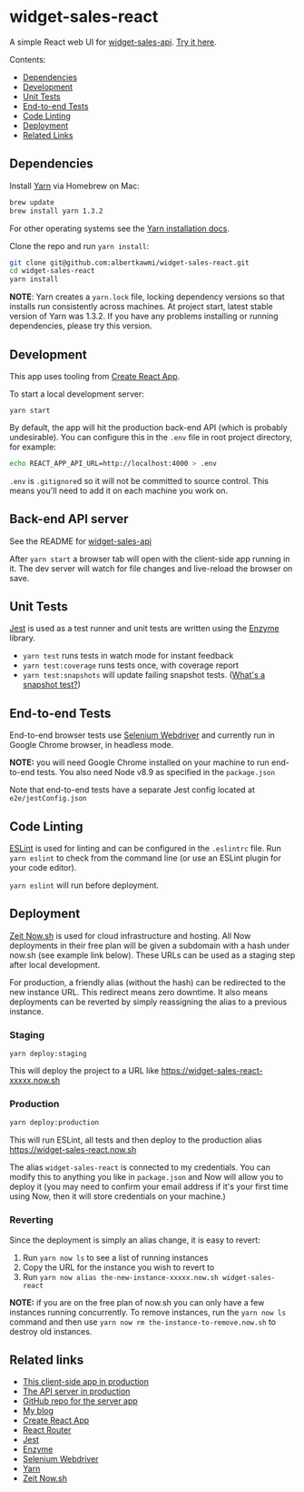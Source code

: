 # widget-sales-react
A simple React web UI for [widget-sales-api](https://github.com/albertkawmi/widget-sales-api). [Try it here](https://widget-sales-react.now.sh/).

Contents:
- [Dependencies](#dependencies)
- [Development](#development)
- [Unit Tests](#unit-tests)
- [End-to-end Tests](#end-to-end-tests)
- [Code Linting](#code-linting)
- [Deployment](#deployment)
- [Related Links](#related-links)

## Dependencies

Install [Yarn](https://yarnpkg.com/en/) via Homebrew on Mac:
```bash
brew update
brew install yarn 1.3.2
```
For other operating systems see the [Yarn installation docs](https://yarnpkg.com/lang/en/docs/install/#windows-tab).

Clone the repo and run `yarn install`:

```bash
git clone git@github.com:albertkawmi/widget-sales-react.git
cd widget-sales-react
yarn install
```

__NOTE__: Yarn creates a `yarn.lock` file, locking dependency versions so that installs run consistently across machines. At project start, latest stable version of Yarn was 1.3.2. If you have any problems installing or running dependencies, please try this version.

## Development
This app uses tooling from [Create React App](https://github.com/facebookincubator/create-react-app).

To start a local development server:
```
yarn start
```
By default, the app will hit the production back-end API (which is probably undesirable). You can configure this in the `.env` file in root project directory, for example:
```bash
echo REACT_APP_API_URL=http://localhost:4000 > .env
```
`.env` is `.gitignore`d so it will not be committed to source control. This  means you'll need to add it on each machine you work on.

## Back-end API server
See the README for [widget-sales-api](https://github.com/albertkawmi/widget-sales-api#widget-sales-api)

After `yarn start` a browser tab will open with the client-side app running in it. The dev server will watch for file changes and live-reload the browser on save.

## Unit Tests
[Jest](https://facebook.github.io/jest/) is used as a test runner and unit tests are written using the [Enzyme](https://github.com/airbnb/enzyme) library.

* `yarn test` runs tests in watch mode for instant feedback
* `yarn test:coverage` runs tests once, with coverage report
* `yarn test:snapshots` will update failing snapshot tests. ([What's a snapshot test?](https://facebook.github.io/jest/docs/en/snapshot-testing.html))

## End-to-end Tests
End-to-end browser tests use [Selenium Webdriver](https://seleniumhq.github.io/selenium/docs/api/javascript/index.html) and currently run in Google Chrome browser, in headless mode.

__NOTE:__ you will need Google Chrome installed on your machine to run end-to-end tests. You also need Node v8.9 as specified in the `package.json`

Note that end-to-end tests have a separate Jest config located at `e2e/jestConfig.json`

## Code Linting
[ESLint](https://eslint.org/) is used for linting and can be configured in the `.eslintrc` file. Run `yarn eslint` to check from the command line (or use an ESLint plugin for your code editor).

`yarn eslint` will run before deployment.

## Deployment
[Zeit Now.sh](https://zeit.co/now) is used for cloud infrastructure and hosting. All Now deployments in their free plan will be given a subdomain with a hash under now.sh (see example link below). These URLs can be used as a staging step after local development.

For production, a friendly alias (without the hash) can be redirected to the new instance URL. This redirect means zero downtime. It also means deployments can be reverted by simply reassigning the alias to a previous instance.

### Staging
```
yarn deploy:staging
```
This will deploy the project to a URL like https://widget-sales-react-xxxxx.now.sh

### Production
```bash
yarn deploy:production
```
This will run ESLint, all tests and then deploy to the production alias https://widget-sales-react.now.sh

The alias `widget-sales-react` is connected to my credentials. You can modify this to anything you like in `package.json` and Now will allow you to deploy it (you may need to confirm your email address if it's your first time using Now, then it will store credentials on your machine.)

### Reverting
Since the deployment is simply an alias change, it is easy to revert:

1. Run `yarn now ls` to see a list of running instances
2. Copy the URL for the instance you wish to revert to
3. Run `yarn now alias the-new-instance-xxxxx.now.sh widget-sales-react`

__NOTE:__ if you are on the free plan of now.sh you can only have a few instances running concurrently. To remove instances, run the `yarn now ls` command and then use `yarn now rm the-instance-to-remove.now.sh` to destroy old instances.

## Related links

* [This client-side app in production](https://widget-sales-react.now.sh)
* [The API server in production](https://widget-sales-api.now.sh)
* [GitHub repo for the server app](https://github.com/albertkawmi/widget-sales-api)
* [My blog](http://kawmi.co)
* [Create React App](https://github.com/facebookincubator/create-react-app)
* [React Router](https://github.com/ReactTraining/react-router)
* [Jest](https://facebook.github.io/jest/)
* [Enzyme](https://github.com/airbnb/enzyme)
* [Selenium Webdriver](https://seleniumhq.github.io/selenium/docs/api/javascript/index.html)
* [Yarn](https://yarnpkg.com/en/)
* [Zeit Now.sh](https://zeit.co/now)
